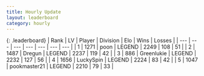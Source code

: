 ```yaml
---
title: Hourly Update
layout: leaderboard
category: hourly
---
```


{: .leaderboard}
| Rank | LV | Player | Division | Elo | Wins | Losses |
| --- | --- | --- | --- | --- | --- | --- |
| <span data-change="0">1</span> | 1271 | <span title="ID: 540690">poon</span> | LEGEND | <span data-change="0">2249</span> | <span data-change="0">108</span> | <span data-change="0">51</span> |
| <span data-change="1">2</span> | 1487 | <span title="ID: 337810">Dregun</span> | LEGEND | <span data-change="6">2237</span> | <span data-change="1">119</span> | <span data-change="0">42</span> |
| <span data-change="-1">3</span> | 886 | <span title="ID: 540">Greenlukie</span> | LEGEND | <span data-change="0">2232</span> | <span data-change="0">127</span> | <span data-change="0">56</span> |
| <span data-change="1">4</span> | 1656 | <span title="ID: 498412">LuckySpin</span> | LEGEND | <span data-change="0">2224</span> | <span data-change="0">83</span> | <span data-change="0">42</span> |
| <span data-change="-1">5</span> | 1047 | <span title="ID: 652474">pookmaster21</span> | LEGEND | <span data-change="-14">2210</span> | <span data-change="0">79</span> | <span data-change="1">33</span> |